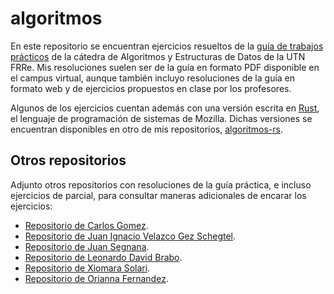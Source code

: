 # algoritmos
En este repositorio se encuentran ejercicios resueltos de la [guía de trabajos prácticos](https://aed-frre.github.io/) de la cátedra de Algoritmos y Estructuras de Datos de la UTN FRRe. Mis resoluciones suelen ser de la guía en formato PDF disponible en el campus virtual, aunque también incluyo resoluciones de la guía en formato web y de ejercicios propuestos en clase por los profesores.

Algunos de los ejercicios cuentan además con una versión escrita en [Rust](https://www.rust-lang.org/), el lenguaje de programación de sistemas de Mozilla. Dichas versiones se encuentran disponibles en otro de mis repositorios, [algoritmos-rs](https://github.com/foopsss/algoritmos-rs).

## Otros repositorios
Adjunto otros repositorios con resoluciones de la guía práctica, e incluso ejercicios de parcial, para consultar maneras adicionales de encarar los ejercicios:

* [Repositorio de Carlos Gomez](https://github.com/CarlosGomez2288/AED).
* [Repositorio de Juan Ignacio Velazco Gez Schegtel](https://github.com/Gez-Schegtel/Ejercicios-AED).
* [Repositorio de Juan Segnana](https://github.com/juansegnana/aed-ejercicios).
* [Repositorio de Leonardo David Brabo](https://github.com/LeonardoBrabo/Algoritmos_Resueltos).
* [Repositorio de Xiomara Solari](https://github.com/Xiomara-Solari/PARCIALES_AED).
* [Repositorio de Orianna Fernandez](https://github.com/OriannaF/Parcial_AyED_UTN).